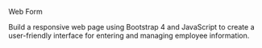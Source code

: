 Web Form

Build a responsive web page using Bootstrap 4 and JavaScript to create a user-friendly interface for entering and managing employee information. 

